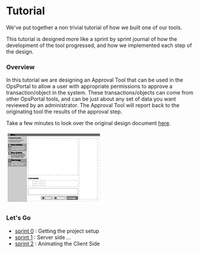 # Tutorial
We've put together a non trivial tutorial of how we built one of our tools.

This tutorial is designed more like a sprint by sprint journal of how the development of the tool progressed, and how we implemented each step of the design.  


### Overview
In this tutorial we are designing an Approval Tool that can be used in the OpsPortal to allow a user with appropriate permissions to approve a transaction/object in the system.  These transactions/objects can come from other OpsPortal tools, and can be just about any set of data you want reviewed by an administrator.  The Approval Tool will report back to the originating tool the results of the approval step.

Take a few minutes to look over the original design document [here](ops-approvalTool.pdf).

![Approval Tool](images/tutorial-tool-overview.png "Overview")


### Let's Go

+ [sprint 0](tutorial_sprint0.md) : Getting the project setup
+ [sprint 1](tutorial_sprint1.md) : Server side ...
+ [sprint 2](tutorial_sprint2.md) : Animating the Client Side